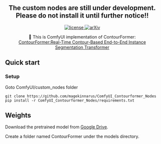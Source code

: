 <h2 align="center">
  The custom nodes are still under development. Please do not install it until further notice!!
</h2>


<p align="center">
    <a href="https://github.com/talebolano/Contourformer/blob/master/LICENSE">
        <img alt="license" src="https://img.shields.io/badge/LICENSE-Apache%202.0-blue">
    </a>
    <a href="https://arxiv.org/abs/2501.17688">
        <img alt="arXiv" src="https://img.shields.io/badge/arXiv-2501.17688-red">
    </a>
    <!-- <a href="https://github.com/talebolano/Contourformer">
        <img alt="stars" src="https://img.shields.io/github/stars/talebolano/Contourformer">
    </a> -->
</p>

<p align="center">
    📄 This is ComfyUI implementation of ContourFormer:
    <br>
    <a href="https://arxiv.org/abs/2501.17688">ContourFormer:Real-Time Contour-Based End-to-End Instance Segmentation Transformer</a>
</p>

<!-- ## 🚀 Updates
- [x] **\[2025.02.04\]** Release ContourFormer series. -->


## Quick start

### Setup

Goto ComfyUI/custom_nodes folder
```shell
git clone https://github.com/magekinnarus/ComfyUI_Contourformer_Nodes
pip install -r ComfyUI_Contourformer_Nodes/requirements.txt
```
## Weights
Download the pretrained model from [Google Drive](https://drive.google.com/drive/folders/1w3RYsNJD8v5ax_4ymDYxPBk5hdeUGdpH?usp=drive_link).

Create a folder named ContourFormer under the models directory.

